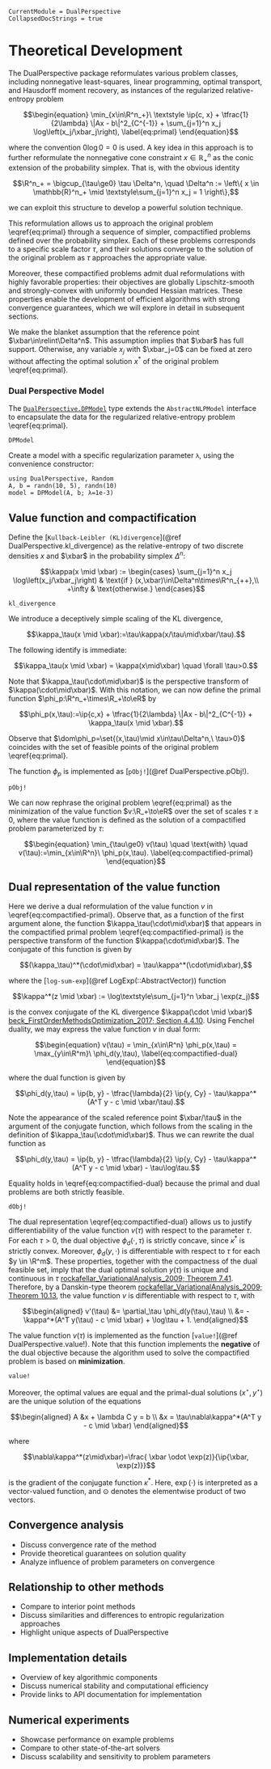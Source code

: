 ```@meta
CurrentModule = DualPerspective
CollapsedDocStrings = true
```

# Theoretical Development

The DualPerspective package reformulates various problem classes, including nonnegative least-squares, linear programming, optimal transport, and Hausdorff moment recovery, as instances of the regularized relative-entropy problem
```math
\begin{equation}
\min_{x\in\R^n_+}\  \textstyle \ip{c, x} + \tfrac{1}{2\lambda} \|Ax - b\|^2_{C^{-1}} 
+ \sum_{j=1}^n x_j \log\left(x_j/\xbar_j\right),
\label{eq:primal}
\end{equation}
```
where the convention $0\log0=0$ is used. A key idea in this approach is to further reformulate the nonnegative cone constraint $x \in \mathbb{R}^n_+$ as the conic extension of the probability simplex. That is, with the obvious identity
```math 
\R^n_+ = \bigcup_{\tau\ge0} \tau \Delta^n, \quad \Delta^n := \left\{ x \in \mathbb{R}^n_+ \mid \textstyle\sum_{j=1}^n x_j = 1 \right\},
```
we can exploit this structure to develop a powerful solution technique.

This reformulation allows us to approach the original problem \eqref{eq:primal} through a sequence of simpler, compactified problems defined over the probability simplex. Each of these problems corresponds to a specific scale factor $\tau$, and their solutions converge to the solution of the original problem as $\tau$ approaches the appropriate value. 

Moreover, these compactified problems admit dual reformulations with highly favorable properties: their objectives are globally Lipschitz-smooth and strongly-convex with uniformly bounded Hessian matrices. These properties enable the development of efficient algorithms with strong convergence guarantees, which we will explore in detail in subsequent sections.

We make the blanket assumption that the reference point $\xbar\in\relint\Delta^n$. This assumption implies that $\xbar$ has full support. Otherwise, any variable $x_j$ with $\xbar_j=0$ can be fixed at zero without affecting the optimal solution $x^*$ of the original problem \eqref{eq:primal}.

### Dual Perspective Model

The [`DualPerspective.DPModel`](@ref) type extends the `AbstractNLPModel` interface to encapsulate the data for the regularized relative-entropy problem \eqref{eq:primal}.

```@docs; canonical=false
DPModel
```

Create a model with a specific regularization parameter `λ`, using the convenience constructor:
```@example
using DualPerspective, Random
A, b = randn(10, 5), randn(10)
model = DPModel(A, b; λ=1e-3)
```

## Value function and compactification

Define the [`Kullback-Leibler (KL)divergence`](@ref DualPerspective.kl_divergence) as the relative-entropy of two discrete densities $x$ and $\xbar$ in the probability simplex $\Delta^n$:
```math
\kappa(x \mid \xbar) :=
\begin{cases}
\sum_{j=1}^n x_j \log\left(x_j/\xbar_j\right) & \text{if } (x,\xbar)\in\Delta^n\times\R^n_{++},\\
+\infty & \text{otherwise.}
\end{cases}
```

```@docs; canonical=false
kl_divergence
```

We introduce a deceptively simple scaling of the KL divergence,
```math
\kappa_\tau(x \mid \xbar):=\tau\kappa(x/\tau\mid\xbar/\tau).
```
The following identify is immediate:
```math
\kappa_\tau(x \mid \xbar) = \kappa(x\mid\xbar) \quad \forall \tau>0.
```
Note that $\kappa_\tau(\cdot\mid\xbar)$ is the perspective transform of $\kappa(\cdot\mid\xbar)$. With this notation, we can now define the primal function $\phi_p:\R^n_+\times\R_+\to\eR$ by
```math
\phi_p(x,\tau):=\ip{c,x} + \tfrac{1}{2\lambda} \|Ax - b\|^2_{C^{-1}} + \kappa_\tau(x \mid \xbar).
```
Observe that $\dom\phi_p=\set{(x,\tau)\mid x\in\tau\Delta^n,\ \tau>0}$ coincides with the set of feasible points of the original problem \eqref{eq:primal}. 

The function $\phi_p$ is implemented as [`pObj!`](@ref DualPerspective.pObj!).

```@docs; canonical=false
pObj!
```

We can now rephrase the original problem \eqref{eq:primal} as the minimization of the value function $v:\R_+\to\eR$ over the set of scales $\tau\ge0$, where the value function is defined as the solution of a compactified problem parameterized by $\tau$:
```math
\begin{equation}
  \min_{\tau\ge0} v(\tau)
  \quad \text{with} \quad
  v(\tau):=\min_{x\in\R^n}\ \phi_p(x,\tau).
  \label{eq:compactified-primal}
\end{equation}
```

## Dual representation of the value function

Here we derive a dual reformulation of the value function $v$ in \eqref{eq:compactified-primal}.
Observe that, as a function of the first argument alone, the function $\kappa_\tau(\cdot\mid\xbar)$ that appears in the compactified primal problem \eqref{eq:compactified-primal} is the perspective transform of the function $\kappa(\cdot\mid\xbar)$. The conjugate of this function is given by
```math
(\kappa_\tau)^*(\cdot\mid\xbar) = \tau\kappa^*(\cdot\mid\xbar),
```
where the [`log-sum-exp`](@ref LogExp(::AbstractVector)) function
```math
\kappa^*(z \mid \xbar) := \log\textstyle\sum_{j=1}^n \xbar_j \exp(z_j)
```
is the convex conjugate of the KL divergence $\kappa(\cdot \mid \xbar)$ [beck_FirstOrderMethodsOptimization_2017; Section 4.4.10](@cite). Using Fenchel duality, we may express the value function $v$ in dual form:
```math
\begin{equation}
  v(\tau) = \min_{x\in\R^n} \phi_p(x,\tau) = \max_{y\in\R^m}\ \phi_d(y,\tau),
  \label{eq:compactified-dual}
\end{equation}
```
where the dual function is given by
```math
\phi_d(y,\tau) = \ip{b, y} - \tfrac{\lambda}{2} \ip{y, Cy} - \tau\kappa^*(A^T y - c \mid \xbar/\tau).
```
Note the appearance of the scaled reference point $\xbar/\tau$ in the argument of the conjugate function, which follows from the scaling in the definition of $\kappa_\tau(\cdot\mid\xbar)$. Thus we can rewrite the dual function as
```math
\phi_d(y,\tau) = \ip{b, y} - \tfrac{\lambda}{2} \ip{y, Cy} - \tau\kappa^*(A^T y - c \mid \xbar) - \tau\log\tau.
```
Equality holds in \eqref{eq:compactified-dual} because the primal and dual problems are both strictly feasible.

```@docs; canonical=false
dObj!
```

The dual representation \eqref{eq:compactified-dual} allows us to justify differentiability of the value function $v(\tau)$ with respect to the parameter $\tau$. For each $\tau > 0$, the dual objective $\phi_d(\cdot,\tau)$ is strictly concave, since $\kappa^*$ is strictly convex. Moreover, $\phi_d(y,\cdot)$ is differentiable with respect to $\tau$ for each $y \in \R^m$. These properties, together with the compactness of the dual feasible set, imply that the dual optimal solution $y(\tau)$ is unique and continuous in $\tau$ [rockafellar_VariationalAnalysis_2009; Theorem 7.41](@cite). Therefore, by a Danskin-type theorem [rockafellar_VariationalAnalysis_2009; Theorem 10.13](@cite), the value function $v$ is differentiable with respect to $\tau$, with
```math
\begin{aligned}
v'(\tau) 
&= \partial_\tau \phi_d(y(\tau),\tau) \\
&= -\kappa^*(A^T y(\tau) - c \mid \xbar) + \log\tau + 1. 
\end{aligned}
```

The value function $v(\tau)$ is implemented as the function [`value!`](@ref DualPerspective.value!). Note that this function implements the **negative** of the dual objective because the algorithm used to solve the compactified problem is based on **minimization**.

```@docs; canonical=false
value!
```

 Moreover, the optimal values are equal and the primal-dual solutions $(x^\star, y^\star)$ are the unique solution of the equations
```math
\begin{aligned}
    A &x + \lambda C y = b \\
    &x = \tau\nabla\kappa^*(A^T y - c \mid \xbar)
\end{aligned}
```
where
```math
\nabla\kappa^*(z\mid\xbar)=\frac{ \xbar \odot \exp(z)}{\ip{\xbar, \exp(z)}}
```
is the gradient of the conjugate function $\kappa^*$. Here, $\exp(\cdot)$ is interpreted as a vector-valued function, and $\odot$ denotes the elementwise product of two vectors.

## Convergence analysis

- Discuss convergence rate of the method
- Provide theoretical guarantees on solution quality
- Analyze influence of problem parameters on convergence

## Relationship to other methods

- Compare to interior point methods
- Discuss similarities and differences to entropic regularization approaches
- Highlight unique aspects of DualPerspective 

## Implementation details

- Overview of key algorithmic components
- Discuss numerical stability and computational efficiency
- Provide links to API documentation for implementation

## Numerical experiments

- Showcase performance on example problems
- Compare to other state-of-the-art solvers
- Discuss scalability and sensitivity to problem parameters
